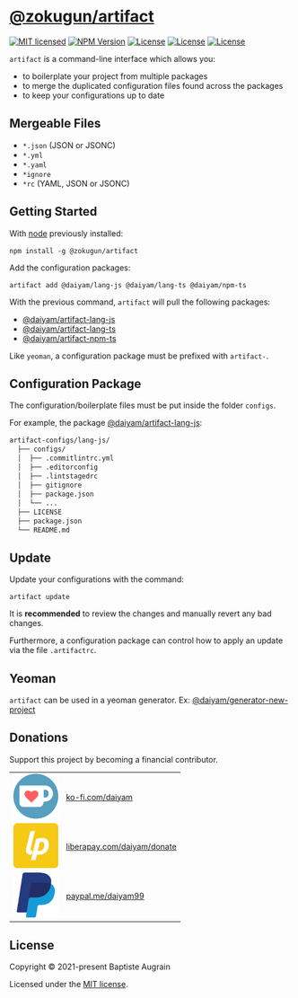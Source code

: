 [@zokugun/artifact](https://github.com/zokugun/artifact)
========================================================

[![MIT licensed](https://img.shields.io/badge/license-MIT-blue.svg)](./LICENSE)
[![NPM Version](https://img.shields.io/npm/v/@zokugun/artifact.svg?colorB=green)](https://www.npmjs.com/package/@zokugun/artifact)
[![License](https://img.shields.io/badge/donate-ko--fi-green)](https://ko-fi.com/daiyam)
[![License](https://img.shields.io/badge/donate-liberapay-green)](https://liberapay.com/daiyam/donate)
[![License](https://img.shields.io/badge/donate-paypal-green)](https://paypal.me/daiyam99)

`artifact` is a command-line interface which allows you:
- to boilerplate your project from multiple packages
- to merge the duplicated configuration files found across the packages
- to keep your configurations up to date

Mergeable Files
---------------

- `*.json` (JSON or JSONC)
- `*.yml`
- `*.yaml`
- `*ignore`
- `*rc` (YAML, JSON or JSONC)

Getting Started
---------------

With [node](http://nodejs.org) previously installed:

    npm install -g @zokugun/artifact


Add the configuration packages:

```
artifact add @daiyam/lang-js @daiyam/lang-ts @daiyam/npm-ts
```

 With the previous command, `artifact` will pull the following packages:
- [@daiyam/artifact-lang-js](https://github.com/daiyam/artifact-configs/tree/master/packages/lang-js)
- [@daiyam/artifact-lang-ts](https://github.com/daiyam/artifact-configs/tree/master/packages/lang-ts)
- [@daiyam/artifact-npm-ts](https://github.com/daiyam/artifact-configs/tree/master/packages/npm-ts)

Like `yeoman`, a configuration package must be prefixed with `artifact-`.

Configuration Package
---------------------

The configuration/boilerplate files must be put inside the folder `configs`.

For example, the package [@daiyam/artifact-lang-js](https://github.com/daiyam/artifact-configs/tree/master/packages/lang-js):

```
artifact-configs/lang-js/
  ├── configs/
  │  ├── .commitlintrc.yml
  │  ├── .editorconfig
  │  ├── .lintstagedrc
  │  ├── gitignore
  │  ├── package.json
  │  └── ...
  ├── LICENSE
  ├── package.json
  └── README.md
```

Update
------

Update your configurations with the command:

```
artifact update
```

It is **recommended** to review the changes and manually revert any bad changes.

Furthermore, a configuration package can control how to apply an update via the file `.artifactrc`.

Yeoman
------

`artifact` can be used in a yeoman generator. Ex: [@daiyam/generator-new-project](https://github.com/daiyam/generator-new-project)

Donations
---------

Support this project by becoming a financial contributor.

<table>
	<tr>
		<td><img src="https://raw.githubusercontent.com/daiyam/assets/master/icons/256/funding_kofi.png" alt="Ko-fi" width="80px" height="80px"></td>
		<td><a href="https://ko-fi.com/daiyam" target="_blank">ko-fi.com/daiyam</a></td>
	</tr>
	<tr>
		<td><img src="https://raw.githubusercontent.com/daiyam/assets/master/icons/256/funding_liberapay.png" alt="Liberapay" width="80px" height="80px"></td>
		<td><a href="https://liberapay.com/daiyam/donate" target="_blank">liberapay.com/daiyam/donate</a></td>
	</tr>
	<tr>
		<td><img src="https://raw.githubusercontent.com/daiyam/assets/master/icons/256/funding_paypal.png" alt="PayPal" width="80px" height="80px"></td>
		<td><a href="https://paypal.me/daiyam99" target="_blank">paypal.me/daiyam99</a></td>
	</tr>
</table>

License
-------

Copyright &copy; 2021-present Baptiste Augrain

Licensed under the [MIT license](https://opensource.org/licenses/MIT).
